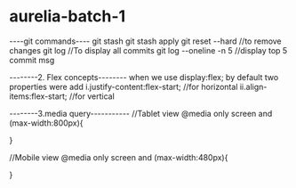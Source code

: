 # aurelia-batch-1

----git commands----
git stash
git stash apply
git reset --hard //to remove changes
git log //To display all commits
git log --oneline -n 5 //display top 5 commit msg


<!-- 
-----1. Position-----------
Position as some 

Types position
1.static (default)
2.fixed:
 i. for position fixed property we should not use margin property
 ii.use properties like
    left || right || top || bottom ||
    left & top
    left & bottom
    right & top
    right & bottom
3.sticky
4.Relative and absolute
   i. to place the element with respect to parent element we use Relative and absolute
    ii. Relative for parent
        Absolute for child
    iii. we should not use margin property for child elemetn
    iv. use left,right,top,bottom
    v.To place child element at center of parent element   
        we use property called:
            transform:translate(-50%,-50%);
            basically it contain x,y axis; -->


--------2. Flex concepts--------
when we use
    display:flex;
by default two properties were add
    i.justify-content:flex-start; //for horizontal
    ii.align-items:flex-start; //for vertical


--------3.media query-----------
//Tablet view
@media only screen and (max-width:800px){

}

//Mobile view 
@media only screen and (max-width:480px){
    
}